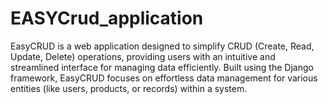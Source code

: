 # EASYCrud_application
EasyCRUD is a web application designed to simplify CRUD (Create, Read, Update, Delete) operations, providing users with an intuitive and streamlined interface for managing data efficiently. Built using the Django framework, EasyCRUD focuses on effortless data management for various entities (like users, products, or records) within a system.
